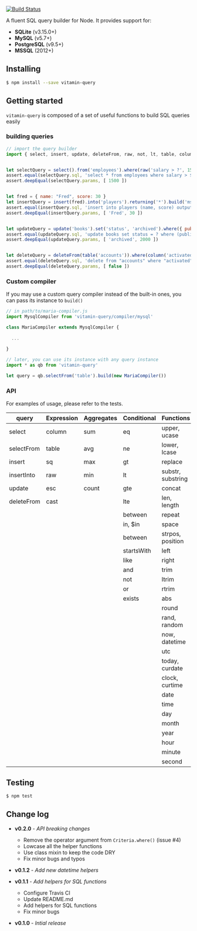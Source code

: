 [![Build Status](https://travis-ci.org/vitaminjs/query-builder.svg?branch=master)](https://travis-ci.org/vitaminjs/query-builder)

A fluent SQL query builder for Node.
It provides support for:
- **SQLite** (v3.15.0+)
- **MySQL** (v5.7+)
- **PostgreSQL** (v9.5+)
- **MSSQL** (2012+)

## Installing

```bash
$ npm install --save vitamin-query
```

## Getting started

`vitamin-query` is composed of a set of useful functions to build SQL queries easily

### building queries

```js
// import the query builder
import { select, insert, update, deleteFrom, raw, not, lt, table, column } from 'vitamin-query'


let selectQuery = select().from('employees').where(raw('salary > ?', 1500)).build('pg')
assert.equal(selectQuery.sql, 'select * from employees where salary > $1')
assert.deepEqual(selectQuery.params, [ 1500 ])


let fred = { name: "Fred", score: 30 }
let insertQuery = insert(fred).into('players').returning('*').build('mssql')
assert.equal(insertQuery.sql, 'insert into players (name, score) output inserted.* values (?, ?)')
assert.deepEqual(insertQuery.params, [ 'Fred', 30 ])


let updateQuery = update('books').set('status', 'archived').where({ publish_date: not(lt(2000)) }).build('mysql')
assert.equal(updateQuery.sql, 'update books set status = ? where (publish_date >= ?)')
assert.deepEqual(updateQuery.params, [ 'archived', 2000 ])


let deleteQuery = deleteFrom(table('accounts')).where(column('activated'), false).build('sqlite')
assert.equal(deleteQuery.sql, 'delete from "accounts" where "activated" = ?')
assert.deepEqual(deleteQuery.params, [ false ])
```

### Custom compiler

If you may use a custom query compiler instead of the built-in ones, you can pass its instance to `build()`

```js
// in path/to/maria-compiler.js
import MysqlCompiler from 'vitamin-query/compiler/mysql'

class MariaCompiler extends MysqlCompiler {
  
  ...
  
}

// later, you can use its instance with any query instance
import * as qb from 'vitamin-query'

let query = qb.selectFrom('table').build(new MariaCompiler())
```

### API

For examples of usage, please refer to the tests.

| query | Expression | Aggregates | Conditional | Functions |
| ----- | ---------- | ---------- | ----------- | --------- |
| select | column | sum | eq | upper, ucase |
| selectFrom | table | avg | ne | lower, lcase |
| insert | sq | max | gt | replace |
| insertInto | raw | min | lt | substr, substring |
| update | esc | count | gte | concat |
| deleteFrom | cast | | lte | len, length |
| | | | between | repeat |
| | | | in, $in | space |
| | | | between | strpos, position |
| | | | startsWith | left |
| | | | like | right |
| | | | and | trim |
| | | | not | ltrim |
| | | | or | rtrim |
| | | | exists | abs |
| | | | | round |
| | | | | rand, random |
| | | | | now, datetime |
| | | | | utc |
| | | | | today, curdate |
| | | | | clock, curtime |
| | | | | date |
| | | | | time |
| | | | | day |
| | | | | month |
| | | | | year |
| | | | | hour |
| | | | | minute |
| | | | | second |

## Testing

```bash
$ npm test
```

## Change log

- **v0.2.0** - _API breaking changes_
  - Remove the operator argument from `Criteria.where()` (issue #4)
  - Lowcase all the helper functions
  - Use class mixin to keep the code DRY
  - Fix minor bugs  and typos

- **v0.1.2** - _Add new datetime helpers_

- **v0.1.1** - _Add helpers for SQL functions_
  - Configure Travis CI
  - Update README.md
  - Add helpers for SQL functions
  - Fix minor bugs
  
- **v0.1.0** - _Intial release_